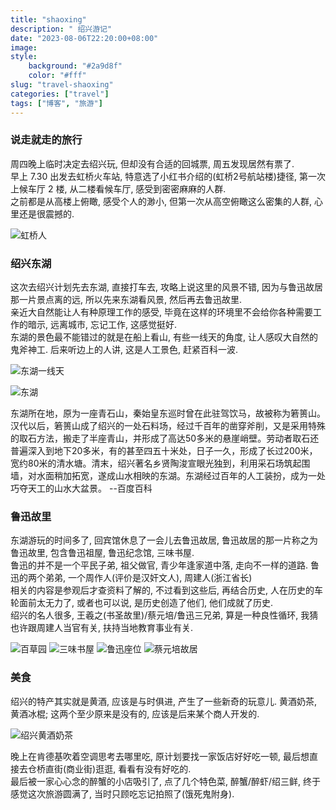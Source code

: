 ```yaml
---
title: "shaoxing"
description: " 绍兴游记"
date: "2023-08-06T22:20:00+08:00"
image: 
style:
    background: "#2a9d8f"
    color: "#fff"
slug: "travel-shaoxing"
categories: ["travel"]
tags: ["博客", "旅游"]
---
```


### 说走就走的旅行
周四晚上临时决定去绍兴玩, 但却没有合适的回城票, 周五发现居然有票了. \
早上 7.30 出发去虹桥火车站, 特意选了小红书介绍的(虹桥2号航站楼)捷径, 第一次上候车厅 2 楼, 从二楼看候车厅, 感受到密密麻麻的人群. \
之前都是从高楼上俯瞰, 感受个人的渺小, 但第一次从高空俯瞰这么密集的人群, 心里还是很震撼的. 

![虹桥人](/image/hongqiao_people.jpg)

### 绍兴东湖
这次去绍兴计划先去东湖, 直接打车去, 攻略上说这里的风景不错, 因为与鲁迅故居那一片景点离的远, 所以先来东湖看风景, 然后再去鲁迅故里. \
亲近大自然能让人有种原理工作的感受, 毕竟在这样的环境里不会给你各种需要工作的暗示, 远离城市, 忘记工作, 这感觉挺好. \
东湖的景色最不能错过的就是在船上看山, 有些一线天的角度, 让人感叹大自然的鬼斧神工. 后来听边上的人讲, 这是人工景色, 赶紧百科一波. 

![东湖一线天](/image/donghu_yixiantian.jpg)

![东湖](/image/donghu.jpg)

东湖所在地，原为一座青石山，秦始皇东巡时曾在此驻驾饮马，故被称为箬篑山。汉代以后，箬篑山成了绍兴的一处石料场，经过千百年的凿穿斧削，又是采用特殊的取石方法，搬走了半座青山，并形成了高达50多米的悬崖峭壁。劳动者取石还普遍深入到地下20多米，有的甚至四五十米处，日子一久，形成了长过200米，宽约80米的清水塘。清末，绍兴著名乡贤陶浚宣眼光独到，利用采石场筑起围墙，对水面稍加拓宽，遂成山水相映的东湖。东湖经过百年的人工装扮，成为一处巧夺天工的山水大盆景。 --百度百科

### 鲁迅故里
东湖游玩的时间多了, 回宾馆休息了一会儿去鲁迅故居, 鲁迅故居的那一片称之为鲁迅故里, 包含鲁迅祖屋, 鲁迅纪念馆, 三味书屋. \
鲁迅的并不是一个平民子弟, 祖父做官, 青少年逢家道中落, 走向不一样的道路. 鲁迅的两个弟弟, 一个周作人(评价是汉奸文人), 周建人(浙江省长) \
相关的内容是参观后才查资料了解的, 不过看到这些后, 再结合历史, 人在历史的车轮面前太无力了, 或者也可以说, 是历史创造了他们, 他们成就了历史. \
绍兴的名人很多, 王羲之(书圣故里)/蔡元培/鲁迅三兄弟, 算是一种良性循环, 我猜也许跟周建人当官有关, 扶持当地教育事业有关. 

![百草园](/image/baicaoyuan.jpg)
![三味书屋](/image/sanweishuwu.jpg)
![鲁迅座位](/image/luxun_zuowei.jpg)
![蔡元培故居](/image/caiyuanpei_guju.jpg)

### 美食

绍兴的特产其实就是黄酒, 应该是与时俱进, 产生了一些新奇的玩意儿. 黄酒奶茶, 黄酒冰棍; 这两个至少原来是没有的, 应该是后来某个商人开发的.

![绍兴黄酒奶茶](./image/shaoxing_naicha.jpg)

晚上在肯德基吹着空调思考去哪里吃, 原计划要找一家饭店好好吃一顿, 最后想直接去仓桥直街(商业街)逛逛, 看看有没有好吃的. \
最后被一家心心念的醉蟹的小店吸引了, 点了几个特色菜, 醉蟹/醉虾/绍三鲜, 终于感觉这次旅游圆满了, 当时只顾吃忘记拍照了(饿死鬼附身). 


